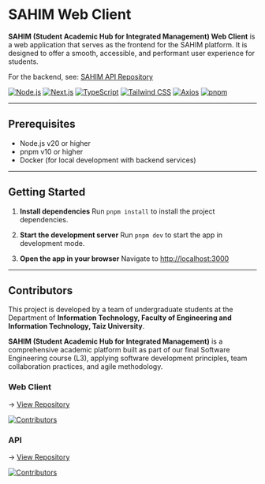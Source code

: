 # SAHIM Web Client

**SAHIM (Student Academic Hub for Integrated Management) Web Client** is a web application that serves as the frontend for the SAHIM platform. It is designed to offer a smooth, accessible, and performant user experience for students.

For the backend, see: [SAHIM API Repository](https://github.com/SAHIM-Platform/sahim-api)

[![Node.js](https://img.shields.io/badge/Node.js-v20.11.0-339933)](https://nodejs.org/)
[![Next.js](https://img.shields.io/badge/Next.js-v15.2.3-blue)](https://nextjs.org/)
[![TypeScript](https://img.shields.io/badge/TypeScript-v5-blue)](https://www.typescriptlang.org/)
[![Tailwind CSS](https://img.shields.io/badge/TailwindCSS-v3.4.1-38B2AC)](https://tailwindcss.com/)
[![Axios](https://img.shields.io/badge/Axios-v1.8.4-5A29E4)](https://axios-http.com/)
[![pnpm](https://img.shields.io/badge/pnpm-v10.2.0-f69220)](https://pnpm.io/)

---

## Prerequisites

- Node.js v20 or higher  
- pnpm v10 or higher  
- Docker (for local development with backend services)

---

## Getting Started

1. **Install dependencies**
   Run `pnpm install` to install the project dependencies.

2. **Start the development server**
   Run `pnpm dev` to start the app in development mode.

3. **Open the app in your browser**
   Navigate to [http://localhost:3000](http://localhost:3000)

---

## Contributors

This project is developed by a team of undergraduate students at the Department of **Information Technology, Faculty of Engineering and Information Technology, Taiz University**.

**SAHIM (Student Academic Hub for Integrated Management)** is a comprehensive academic platform built as part of our final Software Engineering course (L3), applying software development principles, team collaboration practices, and agile methodology.

### Web Client

-> [View Repository](https://github.com/SAHIM-Platform/sahim-web-client)

[![Contributors](https://contrib.rocks/image?repo=SAHIM-Platform/sahim-web-client)](https://github.com/SAHIM-Platform/sahim-web-client/graphs/contributors)

### API

-> [View Repository](https://github.com/SAHIM-Platform/sahim-api)

[![Contributors](https://contrib.rocks/image?repo=SAHIM-Platform/sahim-api)](https://github.com/SAHIM-Platform/sahim-api/graphs/contributors)